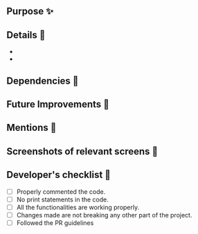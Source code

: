 ## Purpose ✨

<!--- Mention the purpose of the PR --->

## Details 📝

<!--- Mention the details. If the details sections is large enough, then mention the details in bullets as follows: --->

- <!--- Update 1 --->
- <!--- Update 2 --->

## Dependencies 🔗

<!--- Mention any dependencies/packages used other than the ones present in requirements.txt. If no dependency/package is used, write None. --->

## Future Improvements 🔭

<!--- Mention any improvements to be done in future related to any file/feature. If you believe that there are no further improvements, write None --->

## Mentions 👀

<!--- Mention and tag the people. Type '@' and you will automatically get suggestions. Usually the mentions are for the person(s) by whom you wanted your PR to get reviewed. --->

## Screenshots of relevant screens 📸

<!--- Add screenshots of relevant screens. If no screenshots are needed for your PR then write None --->
<!-- Make sure to check all the items in Developer's checklist. If some box is left unchecked then mention the reason in front of the item -->

## Developer's checklist 📃
- [ ] Properly commented the code.
- [ ] No print statements in the code. <!-- If you have some print statements in the code then mention the reason here. -->
- [ ] All the functionalities are working properly.
- [ ] Changes made are not breaking any other part of the project.
- [ ] Followed the PR guidelines